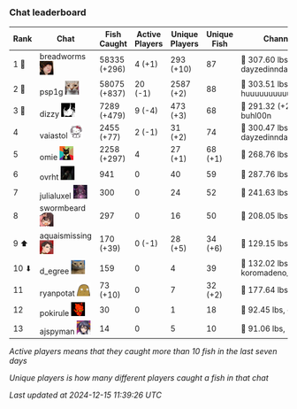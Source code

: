 ### Chat leaderboard
| Rank | Chat | Fish Caught | Active Players | Unique Players | Unique Fish | Channel Record 🎊 |
|------|------|-------------|----------------|----------------|-------------|-------------------|
| 1 🥇  | breadworms ![breadworms](https://raw.githubusercontent.com/blableblup/gofish/main/images/players/breadworms.png) | 58335 (+296) | 4 (+1) | 293 (+10) | 87 | 🦑 307.60 lbs, dayzedinndaydreams |
| 2 🥈  | psp1g ![psp1g](https://raw.githubusercontent.com/blableblup/gofish/main/images/players/psp1g.png) | 58075 (+837) | 20 (-1) | 2587 (+2) | 88 | 🐳 303.51 lbs, huuuuuuuuuuuuuuuuuuuuuurz |
| 3 🥉  | dizzy ![dizzy](https://raw.githubusercontent.com/blableblup/gofish/main/images/players/dizzy.png) | 7289 (+479) | 9 (-4) | 473 (+3) | 68 | 🐳 291.32 (+23.43) lbs, buhl00n |
| 4  | vaiastol ![vaiastol](https://raw.githubusercontent.com/blableblup/gofish/main/images/players/vaiastol.png) | 2455 (+77) | 2 (-1) | 31 (+2) | 74 | 🐳 300.47 lbs, dayzedinndaydreams |
| 5  | omie ![omie](https://raw.githubusercontent.com/blableblup/gofish/main/images/players/omie.png) | 2258 (+297) | 4 | 27 (+1) | 68 (+1) | 🐉 268.76 lbs, ritaaww |
| 6  | ovrht ![ovrht](https://raw.githubusercontent.com/blableblup/gofish/main/images/players/ovrht.png) | 941 | 0 | 40 | 59 | 🐳 287.76 lbs, ovrht |
| 7  | julialuxel ![julialuxel](https://raw.githubusercontent.com/blableblup/gofish/main/images/players/julialuxel.png) | 300 | 0 | 24 | 52 | 🦕 241.63 lbs, toastyso |
| 8  | swormbeard ![swormbeard](https://raw.githubusercontent.com/blableblup/gofish/main/images/players/swormbeard.png) | 297 | 0 | 16 | 50 | 🐳 208.05 lbs, larvasisters |
| 9 ⬆ | aquaismissing ![aquaismissing](https://raw.githubusercontent.com/blableblup/gofish/main/images/players/aquaismissing.png) | 170 (+39) | 0 (-1) | 28 (+5) | 34 (+6) | 🦭 129.15 lbs, poggu_ |
| 10 ⬇ | d_egree ![d_egree](https://raw.githubusercontent.com/blableblup/gofish/main/images/players/d_egree.png) | 159 | 0 | 4 | 39 | 🐊 132.02 lbs, koromadeno_shogun |
| 11  | ryanpotat ![ryanpotat](https://raw.githubusercontent.com/blableblup/gofish/main/images/players/ryanpotat.png) | 73 (+10) | 0 | 7 | 32 (+2) | 🦕 177.64 lbs, lolspers |
| 12  | pokirule ![pokirule](https://raw.githubusercontent.com/blableblup/gofish/main/images/players/pokirule.png) | 30 | 0 | 1 | 18 | 🐙 92.45 lbs, osnyisdead |
| 13  | ajspyman ![ajspyman](https://raw.githubusercontent.com/blableblup/gofish/main/images/players/ajspyman.png) | 14 | 0 | 5 | 10 | 🐬 91.06 lbs, respirate_ |

_Active players means that they caught more than 10 fish in the last seven days_

_Unique players is how many different players caught a fish in that chat_

_Last updated at 2024-12-15 11:39:26 UTC_